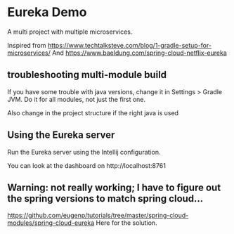 # Eureka Demo

A multi project with multiple microservices.

Inspired from https://www.techtalksteve.com/blog/1-gradle-setup-for-microservices/
And https://www.baeldung.com/spring-cloud-netflix-eureka


## troubleshooting multi-module build

If you have some trouble with java versions, change it in Settings > Gradle JVM. Do it for all modules, not just the first one.

Also change in the project structure if the right java is used

## Using the Eureka server

Run the Eureka server using the Intellij configuration.

You can look at the dashboard on http://localhost:8761

## Warning: not really working; I have to figure out the spring versions to match spring cloud...

https://github.com/eugenp/tutorials/tree/master/spring-cloud-modules/spring-cloud-eureka
Here for the solution.